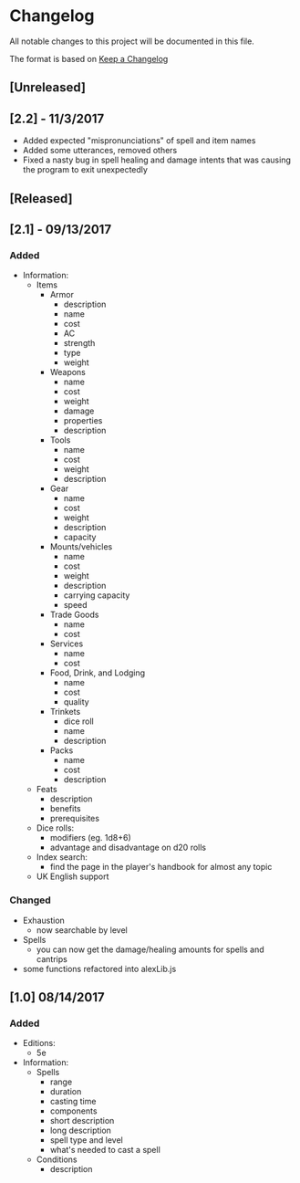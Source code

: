 # Changelog
All notable changes to this project will be documented in this file.

The format is based on [Keep a Changelog](http://keepachangelog.com/en/1.0.0/)

## [Unreleased]

## [2.2] - 11/3/2017
- Added expected "mispronunciations" of spell and item names
- Added some utterances, removed others
- Fixed a nasty bug in spell healing and damage intents that was causing the program to exit unexpectedly

## [Released]

## [2.1] - 09/13/2017
### Added
- Information:
	- Items
		- Armor
			- description
			- name
			- cost
			- AC
			- strength
			- type
			- weight
		- Weapons
			- name
			- cost
			- weight
			- damage
			- properties
			- description
		- Tools
			- name
			- cost
			- weight
			- description
		- Gear
			- name
			- cost
			- weight
			- description
			- capacity
		- Mounts/vehicles
			- name
			- cost
			- weight
			- description
			- carrying capacity
			- speed
		- Trade Goods
			- name
			- cost
		- Services
			- name
			- cost
		- Food, Drink, and Lodging
			- name
			- cost
			- quality
		- Trinkets
			- dice roll
			- name
			- description
		- Packs
			- name
			- cost
			- description
	- Feats
		- description
		- benefits
		- prerequisites
	- Dice rolls:
    	- modifiers (eg. 1d8+6)
    	- advantage and disadvantage on d20 rolls
    - Index search:
        - find the page in the player's handbook for almost any topic
    - UK English support

### Changed
- Exhaustion
    - now searchable by level
- Spells
    - you can now get the damage/healing amounts for spells and cantrips
- some functions refactored into alexLib.js

## [1.0] 08/14/2017
### Added
- Editions:
	- 5e
- Information:
	- Spells
		- range
		- duration
		- casting time
		- components
		- short description
		- long description
		- spell type and level
		- what's needed to cast a spell
	- Conditions
		- description
